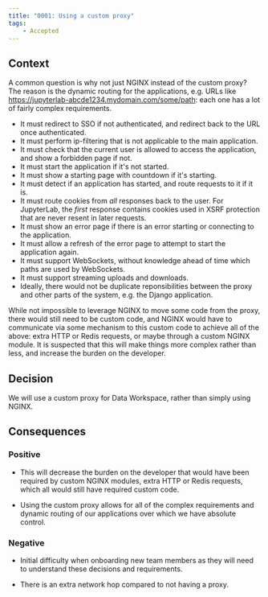 ```yaml
---
title: "0001: Using a custom proxy"
tags: 
    - Accepted
---
```


## Context

A common question is why not just NGINX instead of the custom proxy? The reason is the dynamic routing for the applications, e.g. URLs like https://jupyterlab-abcde1234.mydomain.com/some/path: each one has a lot of fairly complex requirements.

- It must redirect to SSO if not authenticated, and redirect back to the URL once authenticated.
- It must perform ip-filtering that is not applicable to the main application.
- It must check that the current user is allowed to access the application, and show a forbidden page if not.
- It must start the application if it's not started.
- It must show a starting page with countdown if it's starting.
- It must detect if an application has started, and route requests to it if it is.
- It must route cookies from _all_ responses back to the user. For JupyterLab, the _first_ response contains cookies used in XSRF protection that are never resent in later requests.
- It must show an error page if there is an error starting or connecting to the application.
- It must allow a refresh of the error page to attempt to start the application again.
- It must support WebSockets, without knowledge ahead of time which paths are used by WebSockets.
- It must support streaming uploads and downloads.
- Ideally, there would not be duplicate reponsibilities between the proxy and other parts of the system, e.g. the Django application.

While not impossible to leverage NGINX to move some code from the proxy, there would still need to be custom code, and NGINX would have to communicate via some mechanism to this custom code to achieve all of the above: extra HTTP or Redis requests, or maybe through a custom NGINX module. It is suspected that this will make things more complex rather than less, and increase the burden on the developer.


## Decision

We will use a custom proxy for Data Workspace, rather than simply using NGINX.

## Consequences

### Positive

- This will decrease the burden on the developer that would have been required by custom NGINX modules, extra HTTP or Redis requests, which all would still have required custom code.

- Using the custom proxy allows for all of the complex requirements and dynamic routing of our applications over which we have absolute control.

### Negative

- Initial difficulty when onboarding new team members as they will need to understand these decisions and requirements.

- There is an extra network hop compared to not having a proxy.

